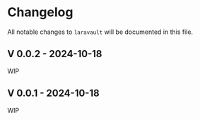 # Changelog

All notable changes to `laravault` will be documented in this file.

## V 0.0.2 - 2024-10-18

WIP

## V 0.0.1 - 2024-10-18

WIP
